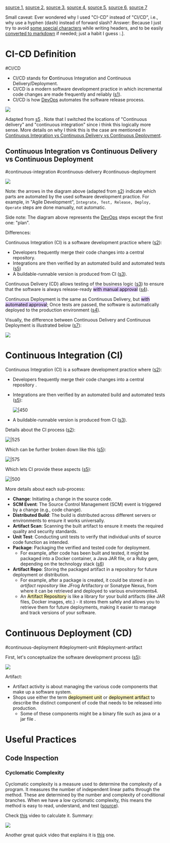 
[source 1](https://www.synopsys.com/glossary/what-is-cicd.html#:~:text=CI%20and%20CD%20stand%20for,are%20made%20frequently%20and%20reliably.), [source 2](https://guvi.in/blog/continuous-integration-vs-continuous-deployment/), [source 3](https://medium.com/@ferhatsukrurende/continuous-integration-delivery-deployment-ci-cd-e1f3cbd14d5e), [source 4](https://katalon.com/resources-center/blog/continuous-delivery-vs-continuous-deployment), [source 5](https://youtu.be/h9K1NnqwUvE), [source 6](https://blog.packagecloud.io/integrate-your-cicd-pipeline-with-a-package-manager/), [source 7](https://codefresh.io/learn/continuous-delivery/)

Small caveat: Ever wondered why I used "CI-CD" instead of "CI/CD", i.e., why use a hyphen (dash) instead of forward slash? 
Answer: Because I just try to avoid [some special characters](<https://www.quora.com/Which-special-character-should-be-avoided-when-naming-a-file#:~:text=%5C0%20(ASCII%20NULL,non%20ASCII%20charcters>) while writing headers, and to be easily [converted to markdown](https://stackoverflow.com/questions/43273842/what-are-the-rules-of-converting-one-markdown-title-into-an-html-anchor#:~:text=from%20the%20previous-,note,-.%0A1.All) if needed; just a habit I guess :.\].

# CI-CD Definition

#CI/CD 

* CI/CD stands for **C**ontinuous Integration and Continuous Delivery/Deployment. 
* CI/CD is a modern software development practice in which incremental code changes are made frequently and reliably ([s1](https://www.synopsys.com/glossary/what-is-cicd.html#:~:text=CI%20and%20CD%20stand%20for,are%20made%20frequently%20and%20reliably.)).
* CI/CD is how [DevOps](DevOps.md) automates the software release process.


![](Media-Temp/Pasted%20image%2020240122145135.png)

Adapted from [s5](https://youtu.be/h9K1NnqwUvE?t=888) . Note that I switched the locations of "Continuous delivery" and "continuous integration" since i think this logically more sense. More details on why I think this is the case are mentioned in [Continuous Integration vs Continuous Delivery vs Continuous Deployment](CI-CD.md#Continuous%20Integration%20vs%20Continuous%20Delivery%20vs%20Continuous%20Deployment).

## Continuous Integration vs Continuous Delivery vs Continuous Deployment

#continuous-integration #continuous-delivery  #continuous-deployment

![](Media-Temp/Pasted%20image%2020240122151355.png)

Note: the arrows in the diagram above (adapted from [s2](https://www.guvi.in/blog/continuous-integration-vs-continuous-deployment/#:~:text=principles%20of%20CI.-,Both,-CI%20and%20CD)) indicate which parts are automated by the used software development practice. For example, in "Agile Development", `Integrate, Test, Release, Deploy, Operate` steps are done manually, not automatic.

Side note: The diagram above represents the [DevOps](DevOps.md) steps except the first one: "plan".

Differences:

Continuous Integration (CI) is a software development practice where ([s2](<https://www.guvi.in/blog/continuous-integration-vs-continuous-deployment/#:~:text=the%20DevOps%20way.-,Continuous%20Integration,-(CI)>)):
* Developers frequently merge their code changes into a central repository.
* Integrations are then verified by an automated build and automated tests ([s5](https://youtu.be/h9K1NnqwUvE?t=1179))
* A buildable-runnable version is produced from CI ([s3](https://medium.com/@ferhatsukrurende/continuous-integration-delivery-deployment-ci-cd-e1f3cbd14d5e#:~:text=A%20buildable%2Drunnable%20version)).


Continuous Delivery (CD) allows testing of the business logic ([s3](https://medium.com/@SaviantConsulting/continuous-integration-vs-continuous-delivery-vs-continuous-deployment-60e96e9a7a08#:~:text=CD%20allows%20testing%20of%20the%20business%20logic.)) to ensure that the software is always release-ready <mark style="background: #D2B3FFA6;">with manual approval</mark> ([s4](https://katalon.com/resources-center/blog/continuous-delivery-vs-continuous-deployment#:~:text=Simply%20put%2C%20Continuous%20Delivery%20focuses%20on%20ensuring%20software%20is%20always%20release%2Dready%20with%20manual%20approval%2C%20while%20Continuous%20Deployment%20automates%20the%20release%20process%2C%20deploying%20changes%20to%20production%20automatically%20once%20tests%20pass.)).


Continuous Deployment is the same as Continuous Delivery, but <mark style="background: #D2B3FFA6;">with automated approval</mark>; Once tests are passed, the software is automatically deployed to the production environment ([s4](https://katalon.com/resources-center/blog/continuous-delivery-vs-continuous-deployment#:~:text=Simply%20put%2C%20Continuous%20Delivery%20focuses%20on%20ensuring%20software%20is%20always%20release%2Dready%20with%20manual%20approval%2C%20while%20Continuous%20Deployment%20automates%20the%20release%20process%2C%20deploying%20changes%20to%20production%20automatically%20once%20tests%20pass.)). 

Visually, the difference between Continuous Delivery and Continuous Deployment is illustrated below ([s7](https://codefresh.io/learn/continuous-delivery/#:~:text=delivery%20in%20agile-,What%E2%80%99s%20the%20Difference%20Between%20Continuous%20Delivery%20and%20Continuous%20Deployment,-%3F)):


![](Media-Temp/Pasted%20image%2020240122171205.png)

# Continuous Integration (CI)

Continuous Integration (CI) is a software development practice where ([s2](<https://www.guvi.in/blog/continuous-integration-vs-continuous-deployment/#:~:text=the%20DevOps%20way.-,Continuous%20Integration,-(CI)>)):
* Developers frequently merge their code changes into a central repository .
* Integrations are then verified by an automated build and automated tests ([s5](https://youtu.be/h9K1NnqwUvE?t=1179)):
  
  ![|450](Media-Temp/Pasted%20image%2020240122150151.png)
  
* A buildable-runnable version is produced from CI ([s3](https://medium.com/@ferhatsukrurende/continuous-integration-delivery-deployment-ci-cd-e1f3cbd14d5e#:~:text=A%20buildable%2Drunnable%20version)).

Details about the CI process ([s2](https://www.guvi.in/blog/continuous-integration-vs-continuous-deployment/#:~:text=and%20practices%2C%20including-,Continuous%20Integration,-and%20Continuous%20Deployment)):

![|525](Media-Temp/Pasted%20image%2020240122164229.png)

Which can be further broken down like this ([s5](https://youtu.be/h9K1NnqwUvE?t=1349)):

![|575](Media-Temp/Pasted%20image%2020240122170140.png)

Which lets CI provide these aspects ([s5](https://youtu.be/h9K1NnqwUvE?t=1146)):

![|500](Media-Temp/Pasted%20image%2020240122150402.png)

More details about each sub-process:

- **Change**: Initiating a change in the source code.
- **SCM Event**: The Source Control Management (SCM) event is triggered by a change (e.g., code change).
- **Distributed Build**: The build is distributed across different servers or environments to ensure it works universally.
- **Artifact Scan**: Scanning the built artifact to ensure it meets the required quality and security standards.
- **Unit Test**: Conducting unit tests to verify that individual units of source code function as intended.
- **Package**: Packaging the verified and tested code for deployment.
	- For example, after code has been built and tested, it might be packaged into a Docker container, a Java JAR file, or a Ruby gem, depending on the technology stack ([s6](https://blog.packagecloud.io/integrate-your-cicd-pipeline-with-a-package-manager/))
- **Artifact Repo**: Storing the packaged artifact in a repository for future deployment or distribution.
	- For example, after a package is created, it could be stored in an *artifact repository* like JFrog Artifactory or Sonatype Nexus, from where it can be retrieved and deployed to various environments4.
	- An <mark style="background: #FFF3A3A6;">Artifact Repository</mark> is like a library for your build artifacts (like JAR files, Docker images, etc.) - it stores them safely and allows you to retrieve them for future deployments, making it easier to manage and track versions of your software.


# Continuous Deployment (CD)

#continuous-deployment #deployment-unit  #deployment-artifact

First, let's conceptualize the software development process ([s5](https://youtu.be/h9K1NnqwUvE?t=1815)): 

![](Media-Temp/Pasted%20image%2020240122171617.png)

Artifact:
* Artifact activity is about managing the various code components that make up a software system.
*  Shops use either the term <mark style="background: #FFF3A3A6;">deployment unit</mark> or <mark style="background: #FFF3A3A6;">deployment artifact</mark> to describe the distinct component of code that needs to be released into production.
	* Some of these components might be a binary file such as java or a jar file .



# Useful Practices

## Code Inspection

### Cyclomatic Complexity

Cyclomatic complexity is a measure used to determine the complexity of a program. It measures the number of independent linear paths through the method. These are determined by the number and complexity of conditional branches. When we have a low cyclomatic complexity, this means the method is easy to read, understand, and test ([source](https://printige.net/product/pro-devops-with-google-cloud-platform/)).

Check [this](https://www.youtube.com/watch?v=wttTdvHhmNc) video to calculate it. Summary:

![](Media-Temp/Pasted%20image%2020240420151732.png)

Another great quick video that explains it is [this](https://www.youtube.com/watch?v=tgoOR49i0o0) one. 